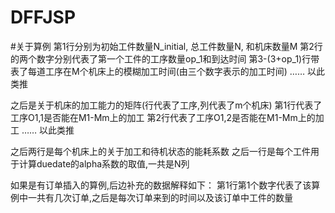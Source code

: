 # DFFJSP

#关于算例
第1行分别为初始工件数量N_initial, 总工件数量N, 和机床数量M
第2行的两个数字分别代表了第一个工件的工序数量op_1和到达时间
第3-(3+op_1)行带表了每道工序在M个机床上的模糊加工时间(由三个数字表示的加工时间)
……
以此类推

之后是关于机床的加工能力的矩阵(行代表了工序,列代表了m个机床)
第1行代表了工序O1,1是否能在M1-Mm上的加工
第2行代表了工序O1,2是否能在M1-Mm上的加工
……
以此类推

之后两行是每个机床上的关于加工和待机状态的能耗系数
之后一行是每个工件用于计算duedate的alpha系数的取值,一共是N列

如果是有订单插入的算例,后边补充的数据解释如下：
第1行第1个数字代表了该算例中一共有几次订单,之后是每次订单来到的时间以及该订单中工件的数量
